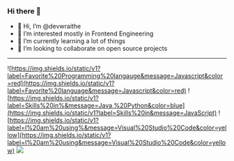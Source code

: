 ### Hi there 👋

<!--
**devwraithe/devwraithe** is a ✨ _special_ ✨ repository because its `README.md` (this file) appears on your GitHub profile.

Here are some ideas to get you started:

- 🔭 I’m currently working on ...
- 🌱 I’m currently learning ...
- 👯 I’m looking to collaborate on ...
- 🤔 I’m looking for help with ...
- 💬 Ask me about ...
- 📫 How to reach me: ...
- 😄 Pronouns: ...
- ⚡ Fun fact: ...
-->

- 👋 Hi, I’m @devwraithe
- 👀 I’m interested mostly in Frontend Engineering
- 🌱 I’m currently learning a lot of things
- 💞️ I’m looking to collaborate on open source projects

<hr style="border-width:1px;">

![https://img.shields.io/static/v1?label=Favorite%20Programming%20langauge&message=Javascript&color=red](https://img.shields.io/static/v1?label=Favorite%20language&message=Javascript&color=red) 
![https://img.shields.io/static/v1?label=Skills%20in%&message=Java,%20Python&color=blue](https://img.shields.io/static/v1?label=Skills%20in&message=JavaScript)
![https://img.shields.io/static/v1?label=I%20am%20using%&message=Visual%20Studio%20Code&color=yellow](https://img.shields.io/static/v1?label=I%20am%20using&message=Visual%20Studio%20Code&color=yellow)
![](https://img.shields.io/badge/Code-JavaScript-informational?style=flat&logo=javascript&logoColor=white&color=2bbc8a)
